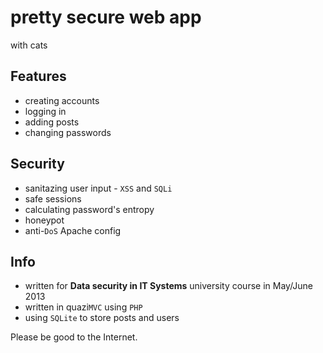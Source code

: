 # pretty secure web app

with cats

## Features

* creating accounts
* logging in 
* adding posts
* changing passwords

## Security
* sanitazing user input - `XSS` and `SQLi`
* safe sessions
* calculating password's entropy
* honeypot
* anti-`DoS` Apache config

## Info

* written for **Data security in IT Systems** university course in May/June 2013
* written in quazi`MVC` using `PHP`
* using `SQLite` to store posts and users

Please be good to the Internet.
